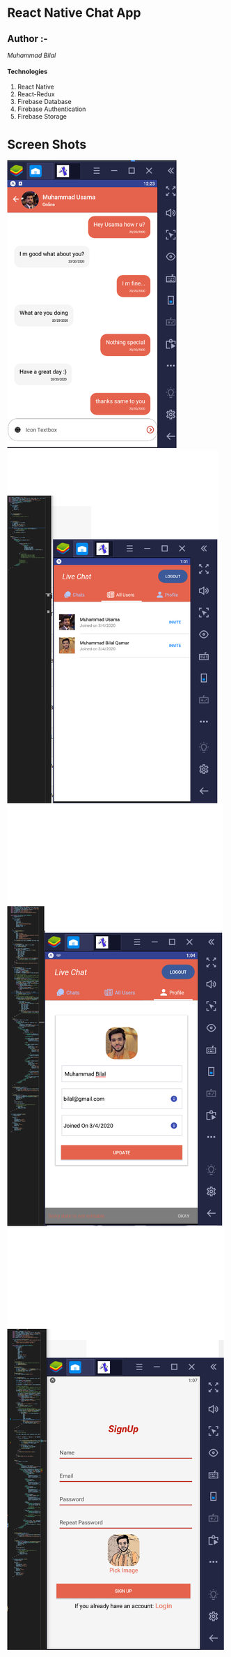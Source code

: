 # React Native Chat App
## Author :-
*Muhammad Bilal*
#### Technologies
1. React Native
2. React-Redux
3. Firebase Database
4. Firebase Authentication
5. Firebase Storage 

# Screen Shots

![](ScreenShots/chatHome.png) 
![](ScreenShots/renderUsers.png)
![](ScreenShots/profile.png)
![](ScreenShots/signUp.png)
